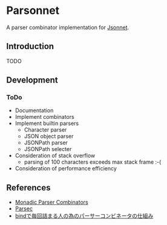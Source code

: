 # Parsonnet

A parser combinator implementation for [Jsonnet](https://jsonnet.org/).

## Introduction

TODO

## Development

### ToDo

- Documentation
- Implement combinators
- Implement builtin parsers
    - Character parser
    - JSON object parser
    - JSONPath parser
    - JSONPath selecter
- Consideration of stack overflow
    - parsing of 100 characters exceeds max stack frame :-(
- Consideration of performance efficiency

## References

- [Monadic Parser Combinators](http://www.cs.nott.ac.uk/~pszgmh/monparsing.pdf)
- [Parsec](https://hackage.haskell.org/package/parsec)
- [bindで毎回詰まる人の為のパーサーコンビネータの仕組み](https://karino2.livejournal.com/264801.html)
